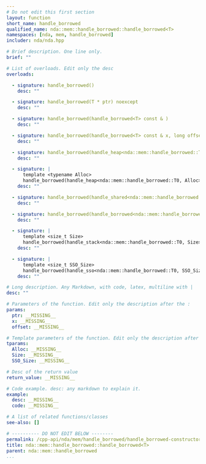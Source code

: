 ```yaml
---
# Do not edit this first section
layout: function
short_name: handle_borrowed
qualified_name: nda::mem::handle_borrowed::handle_borrowed<T>
namespaces: [nda, mem, handle_borrowed]
includer: nda/nda.hpp

# Brief description. One line only.
brief: ""

# List of overloads. Edit only the desc
overloads:

  - signature: handle_borrowed()
    desc: ""

  - signature: handle_borrowed(T * ptr) noexcept
    desc: ""

  - signature: handle_borrowed(handle_borrowed<T> const & )
    desc: ""

  - signature: handle_borrowed(handle_borrowed<T> const & x, long offset) noexcept
    desc: ""

  - signature: handle_borrowed(handle_heap<nda::mem::handle_borrowed::T0, void> const & x, long offset = </Users/oparcollet/src/nda/c++/nda/storage/./handle.hpp:628:67>) noexcept
    desc: ""

  - signature: |
      template <typename Alloc>
      handle_borrowed(handle_heap<nda::mem::handle_borrowed::T0, Alloc> const & x, long offset = </Users/oparcollet/src/nda/c++/nda/storage/./handle.hpp:631:68>) noexcept
    desc: ""

  - signature: handle_borrowed(handle_shared<nda::mem::handle_borrowed::T0> const & x, long offset = </Users/oparcollet/src/nda/c++/nda/storage/./handle.hpp:633:63>) noexcept
    desc: ""

  - signature: handle_borrowed(handle_borrowed<nda::mem::handle_borrowed::T0> const & x, long offset = </Users/oparcollet/src/nda/c++/nda/storage/./handle.hpp:634:65>) noexcept requires (std::is_const_v<T>)
    desc: ""

  - signature: |
      template <size_t Size>
      handle_borrowed(handle_stack<nda::mem::handle_borrowed::T0, Size> const & x, long offset = </Users/oparcollet/src/nda/c++/nda/storage/./handle.hpp:637:68>) noexcept
    desc: ""

  - signature: |
      template <size_t SSO_Size>
      handle_borrowed(handle_sso<nda::mem::handle_borrowed::T0, SSO_Size> const & x, long offset = </Users/oparcollet/src/nda/c++/nda/storage/./handle.hpp:640:70>) noexcept
    desc: ""

# Long description. Any Markdown, with code, latex, multiline with |
desc: ""

# Parameters of the function. Edit only the description after the :
params:
  ptr: __MISSING__
  x: __MISSING__
  offset: __MISSING__

# Template parameters of the function. Edit only the description after the :
tparams:
  Alloc: __MISSING__
  Size: __MISSING__
  SSO_Size: __MISSING__

# Desc of the return value
return_value: __MISSING__

# Code example. desc: any markdown to explain it.
example:
  desc: __MISSING__
  code: __MISSING__

# A list of related functions/classes
see-also: []

# ---------- DO NOT EDIT BELOW --------
permalink: /cpp-api/nda/mem/handle_borrowed/handle_borrowed-constructors
title: nda::mem::handle_borrowed::handle_borrowed<T>
parent: nda::mem::handle_borrowed
...
```


